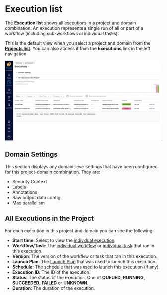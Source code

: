 # Execution list

The **Execution list** shows all executions in a project and domain combination.
An execution represents a single run of all or part of a workflow (including sub-workflows or individual tasks).

This is the default view when you select a project and domain from the [**Projects list**](index).
You can also access it from the **Executions** link in the left navigation.

![Execution list](../../images/execution-list.png)

## Domain Settings

This section displays any domain-level settings that have been configured for this project-domain combination. They are:

* Security Context
* Labels
* Annotations
* Raw output data config
* Max parallelism

## All Executions in the Project

For each execution in this project and domain you can see the following:

* **Start time**: Select to view the [individual execution](execution-view).
* **Workflow/Task**: The [individual workflow](workflow-view) or [individual task](task-view) that ran in this execution.
* **Version**: The version of the workflow or task that ran in this execution.
* **Launch Plan**: The [Launch Plan](launch-plan-view) that was used to launch this execution.
* **Schedule**: The schedule that was used to launch this execution (if any).
* **Execution ID**: The ID of the execution.
* **Status**: The status of the execution. One of **QUEUED**, **RUNNING**, **SUCCEEDED**, **FAILED** or **UNKNOWN**.
* **Duration**: The duration of the execution.
